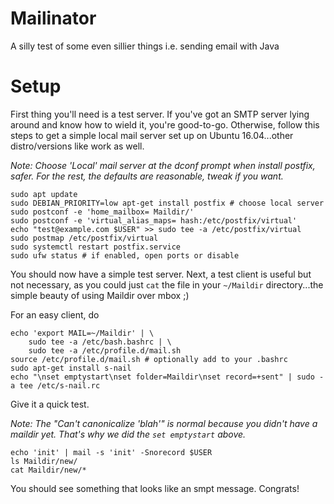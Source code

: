 # Mailinator

A silly test of some even sillier things i.e. sending email with Java

# Setup

First thing you'll need is a test server.  If you've got an SMTP server lying around and know how to wield it, you're good-to-go.  Otherwise, follow this steps to get a simple local mail server set up on Ubuntu 16.04...other distro/versions like work as well.

_Note: Choose 'Local' mail server at the dconf prompt when install postfix, safer.  For the rest, the defaults are reasonable, tweak if you want._

```
sudo apt update
sudo DEBIAN_PRIORITY=low apt-get install postfix # choose local server
sudo postconf -e 'home_mailbox= Maildir/'
sudo postconf -e 'virtual_alias_maps= hash:/etc/postfix/virtual'
echo "test@example.com $USER" >> sudo tee -a /etc/postfix/virtual
sudo postmap /etc/postfix/virtual
sudo systemctl restart postfix.service 
sudo ufw status # if enabled, open ports or disable
```

You should now have a simple test server.  Next, a test client is useful but not necessary, as you could just `cat` the file in your `~/Maildir` directory...the simple beauty of using Maildir over mbox ;)

For an easy client, do

```
echo 'export MAIL=~/Maildir' | \
    sudo tee -a /etc/bash.bashrc | \
    sudo tee -a /etc/profile.d/mail.sh
source /etc/profile.d/mail.sh # optionally add to your .bashrc
sudo apt-get install s-nail
echo "\nset emptystart\nset folder=Maildir\nset record=+sent" | sudo -a tee /etc/s-nail.rc 
```

Give it a quick test. 

_Note: The "Can't canonicalize 'blah'" is normal because you didn't have a maildir yet.  That's why we did the `set emptystart` above._
```
echo 'init' | mail -s 'init' -Snorecord $USER
ls Maildir/new/
cat Maildir/new/*
```
You should see something that looks like an smpt message.  Congrats!
